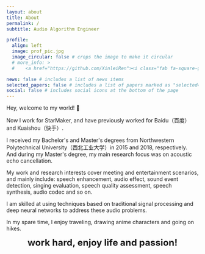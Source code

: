 ```yaml
---
layout: about
title: About
permalink: /
subtitle: Audio Algorithm Engineer

profile:
  align: left
  image: prof_pic.jpg
  image_circular: false # crops the image to make it circular
  # more_info: >
  #    <a href="https://github.com/XinleiRen"><i class="fab fa-square-github fa-2x"></i></a>

news: false # includes a list of news items
selected_papers: false # includes a list of papers marked as "selected={true}"
social: false # includes social icons at the bottom of the page
---
```


<!-- Write your biography here. Tell the world about yourself. Link to your favorite [subreddit](http://reddit.com). You can put a picture in, too. The code is already in, just name your picture `prof_pic.jpg` and put it in the `img/` folder.

Put your address / P.O. box / other info right below your picture. You can also disable any of these elements by editing `profile` property of the YAML header of your `_pages/about.md`. Edit `_bibliography/papers.bib` and Jekyll will render your [publications page](/al-folio/publications/) automatically.

Link to your social media connections, too. This theme is set up to use [Font Awesome icons](https://fontawesome.com/) and [Academicons](https://jpswalsh.github.io/academicons/), like the ones below. Add your Facebook, Twitter, LinkedIn, Google Scholar, or just disable all of them. -->

Hey, welcome to my world! 👋

Now I work for StarMaker, and have previously worked for Baidu（百度）and Kuaishou（快手）.

I received my Bachelor's and Master's degrees from Northwestern Polytechnical University（西北工业大学）in 2015 and 2018, respectively. And during my Master's degree, my main research focus was on acoustic echo cancellation.

My work and research interests cover meeting and entertainment scenarios, and mainly include: speech enhancement, audio effect, sound event detection, singing evaluation, speech quality assessment, speech synthesis, audio codec and so on.

I am skilled at using techniques based on traditional signal processing and deep neural networks to address these audio problems.

In my spare time, I enjoy traveling, drawing anime characters and going on hikes.

<div style="text-align: center; font-size: 24px; font-weight: bold;">
  work hard, enjoy life and passion!
</div>
